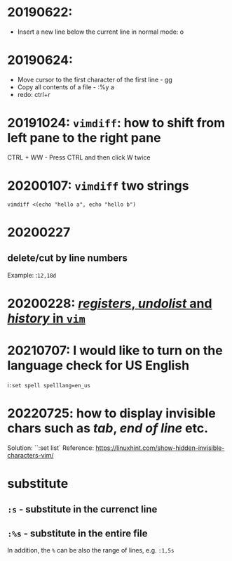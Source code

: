 # 20190622: 
* Insert a new line below the current line in normal mode: o

# 20190624:
* Move cursor to the first character of the first line - gg
* Copy all contents of a file - :%y a
* redo: ctrl+r

# 20191024: `vimdiff`: how to shift from left pane to the right pane
CTRL + WW - Press CTRL and then click W twice

# 20200107: `vimdiff` two strings
`vimdiff <(echo "hello a", echo "hello b")`

# 20200227
## delete/cut by line numbers
Example: :`12,18d`

# 20200228: [*registers*, *undolist* and *history* in `vim`](https://stackoverflow.com/questions/60431864/how-to-display-the-content-of-the-cache-in-vim/60432156#60432156)

# 20210707: I would like to turn on the language check for US English
i`:set spell spelllang=en_us`

# 20220725: how to display invisible chars such as *tab*, *end of line* etc.
Solution: ``:set list`
Reference: https://linuxhint.com/show-hidden-invisible-characters-vim/

# substitute
## `:s` - substitute in the currenct line
## `:%s` - substitute in the entire file
In addition, the `%` can be also the range of lines, e.g. `:1,5s` 
